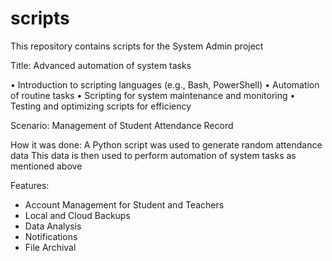 # scripts

This repository contains scripts for the System Admin project

Title: Advanced automation of system tasks 
 
• Introduction to scripting languages (e.g., Bash, PowerShell) 
• Automation of routine tasks 
• Scripting for system maintenance and monitoring 
• Testing and optimizing scripts for efficiency

Scenario: Management of Student Attendance Record

How it was done:
A Python script was used to generate random attendance data
This data is then used to perform automation of system tasks as mentioned above

Features:
- Account Management for Student and Teachers
- Local and Cloud Backups
- Data Analysis 
- Notifications
- File Archival


